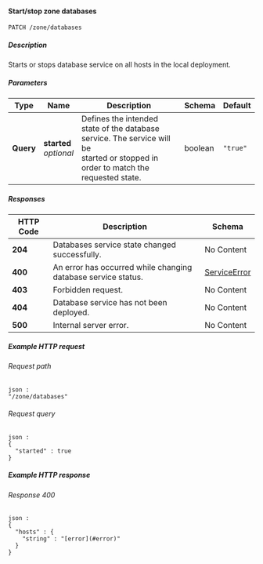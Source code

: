 
<a name="patch_zone_databases"></a>
#### Start/stop zone databases
```
PATCH /zone/databases
```


##### Description
Starts or stops database service on all hosts in the local deployment.


##### Parameters

|Type|Name|Description|Schema|Default|
|---|---|---|---|---|
|**Query**|**started**  <br>*optional*|Defines the intended state of the database service. The service will be<br>started or stopped in order to match the requested state.|boolean|`"true"`|


##### Responses

|HTTP Code|Description|Schema|
|---|---|---|
|**204**|Databases service state changed successfully.|No Content|
|**400**|An error has occurred while changing database service status.|[ServiceError](../definitions/ServiceError.md#serviceerror)|
|**403**|Forbidden request.|No Content|
|**404**|Database service has not been deployed.|No Content|
|**500**|Internal server error.|No Content|


##### Example HTTP request

###### Request path
```
json :
"/zone/databases"
```


###### Request query
```
json :
{
  "started" : true
}
```


##### Example HTTP response

###### Response 400
```
json :
{
  "hosts" : {
    "string" : "[error](#error)"
  }
}
```



